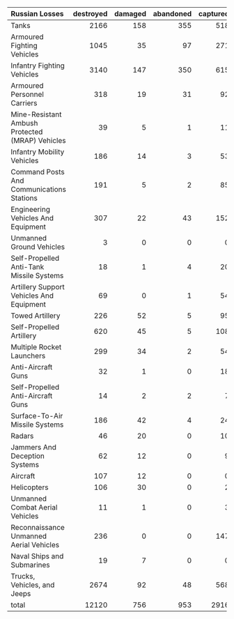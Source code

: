 | Russian Losses                                   |   destroyed |   damaged |   abandoned |   captured |   total |
|:-------------------------------------------------|------------:|----------:|------------:|-----------:|--------:|
| Tanks                                            |        2166 |       158 |         355 |        518 |    3197 |
| Armoured Fighting Vehicles                       |        1045 |        35 |          97 |        271 |    1448 |
| Infantry Fighting Vehicles                       |        3140 |       147 |         350 |        615 |    4252 |
| Armoured Personnel Carriers                      |         318 |        19 |          31 |         92 |     460 |
| Mine-Resistant Ambush Protected  (MRAP) Vehicles |          39 |         5 |           1 |         11 |      56 |
| Infantry Mobility Vehicles                       |         186 |        14 |           3 |         53 |     256 |
| Command Posts And Communications Stations        |         191 |         5 |           2 |         85 |     283 |
| Engineering Vehicles And Equipment               |         307 |        22 |          43 |        152 |     524 |
| Unmanned Ground Vehicles                         |           3 |         0 |           0 |          0 |       3 |
| Self-Propelled Anti-Tank Missile Systems         |          18 |         1 |           4 |         20 |      43 |
| Artillery Support Vehicles And Equipment         |          69 |         0 |           1 |         54 |     124 |
| Towed Artillery                                  |         226 |        52 |           5 |         95 |     378 |
| Self-Propelled Artillery                         |         620 |        45 |           5 |        108 |     778 |
| Multiple Rocket Launchers                        |         299 |        34 |           2 |         54 |     389 |
| Anti-Aircraft Guns                               |          32 |         1 |           0 |         18 |      51 |
| Self-Propelled Anti-Aircraft Guns                |          14 |         2 |           2 |          7 |      25 |
| Surface-To-Air Missile Systems                   |         186 |        42 |           4 |         24 |     256 |
| Radars                                           |          46 |        20 |           0 |         10 |      76 |
| Jammers And Deception Systems                    |          62 |        12 |           0 |          9 |      83 |
| Aircraft                                         |         107 |        12 |           0 |          0 |     119 |
| Helicopters                                      |         106 |        30 |           0 |          2 |     138 |
| Unmanned Combat Aerial Vehicles                  |          11 |         1 |           0 |          3 |      15 |
| Reconnaissance Unmanned Aerial Vehicles          |         236 |         0 |           0 |        147 |     383 |
| Naval Ships and Submarines                       |          19 |         7 |           0 |          0 |      26 |
| Trucks, Vehicles, and Jeeps                      |        2674 |        92 |          48 |        568 |    3382 |
| total                                            |       12120 |       756 |         953 |       2916 |   16745 |